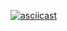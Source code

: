 [![asciicast](https://asciinema.org/a/6FUy8pXAk5IplrbAPuS85IY6S.svg)](https://asciinema.org/a/6FUy8pXAk5IplrbAPuS85IY6S)
